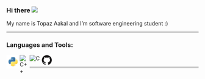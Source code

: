 ### Hi there <img src="https://raw.githubusercontent.com/aemmadi/aemmadi/master/wave.gif" width="30px">
My name is Topaz Aakal and I’m software engineering student :)

---
### Languages and Tools:

<img align="left" alt="Python" width="35px" src="https://raw.githubusercontent.com/github/explore/80688e429a7d4ef2fca1e82350fe8e3517d3494d/topics/python/python.png" />
<img align="left" alt="C++" width="26px" src="https://user-images.githubusercontent.com/42747200/46140125-da084900-c26d-11e8-8ea7-c45ae6306309.png" />
<img align="left" alt="C" width="32px" src="https://cdn.iconscout.com/icon/free/png-512/c-programming-569564.png" />
<img align="left" alt="GitHub" width="26px" src="https://raw.githubusercontent.com/github/explore/78df643247d429f6cc873026c0622819ad797942/topics/github/github.png" />


<!--
<img align="up" alt="Java" width="65px" src="https://brandslogos.com/wp-content/uploads/images/large/java-logo-1.png" />
-->

<br />

---


<!---
TopazAakal/TopazAakal is a ✨ special ✨ repository because its `README.md` (this file) appears on your GitHub profile.
You can click the Preview link to take a look at your changes.
--->
